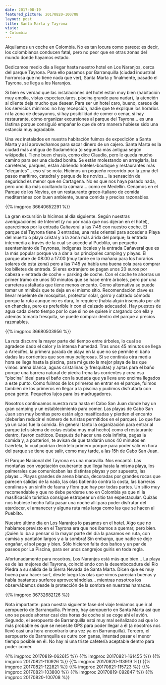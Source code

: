 ```yaml
---
date: 2017-08-19
featured_picture: 20170820-100708
layout: post
title: Santa Marta y Tayrona
viaje:
- Colombia
---
```


Alquilamos un coche en Colombia. No es tan locura como parece: es decir, los colombianos conducen fatal, pero no peor que en otras zonas del mundo donde hayamos estado. 

Dedicamos medio día a llegar hasta nuestro hotel en Los Naranjos, cerca del parque Tayrona. Para ello pasamos por Barranquilla (ciudad industrial horrorosa que no tiene nada que ver), Santa Marta y finalmente, pasado el Tayrona, se llega a los Naranjos.

Si bien es verdad que las instalaciones del hotel están muy bien (habitación muy amplia, vistas espectaculares, piscina grande para nadar), la atención al cliente deja mucho que desear. Para ser un hotel caro, bueno, carece de los servicios mínimos: no hay recepción, nadie que te explique los horarios ni la zona de desayunos, si hay posibilidad de comer o cenar, si hay restaurante, cómo organizar excursiones al parque del Tayrona… es una lástima porque consiguió empañar lo que de otra manera hubiese sido una estancia muy agradable.

Una vez instalados en nuestra habitación fuimos de expedición a Santa Marta y así aprovechamos para sacar dinero de un cajero. Santa Marta es la ciudad más antigua de Sudamérica (o segunda más antigua según wikipedia). Tiene buen chasis, como dice Claudio, pero le queda mucho camino para ser una ciudad bonita. Se están molestando en arreglarla, las carreteras, parques, están abriendo hoteles-boutique y restaurantes más “elegantes”... eso sí se nota. Hicimos un pequeño recorrido por la zona del paseo marítimo, catedral y parque de los novios… la sensación de seguridad es menor que en Cartagena. No es que nos haya pasado nada, pero uno iba más ocultando la cámara… como en Medellín. Cenamos en el Parque de los Novios, en un restaurante greco-italiano de comida mediterránea con buen ambiente, buena comida y precios razonables.

{{% imgproc 36640652291 %}}

La gran excursión la hicimos al día siguiente. Según nuestras averiguaciones de Internet (y no por nada que nos dijeran en el hotel), aparecimos por la entrada Cañaveral a las 7:45 con nuestro coche. El parque del Tayrona tiene 3 entradas, una más oriental para acceder a Playa del muerto o playa cristal y a la zona más árida del parque; la entrada intermedia a través de la cual se accede al Pueblito, un pequeño asentamiento de Tayronas, indígenas locales y la entrada Cañaveral que es la más popular porque va a dar a los principales camping y playas. El parque abre de 08:00 a 17:00 (muy tarde en la mañana para los horarios solares de esta zona) pero a las 7:45 ya había una buena cola para comprar los billetes de entrada. Si eres extranjero se pagan unos 20 euros por cabeza + entrada de coche + parking de coche. Con el coche te ahorras un primer tramo de unos 50 minutos que se hace entre árboles, pero por una carretera asfaltada que tiene menos encanto. Como alternativa se puede tomar un minibús que te deja en el mismo sitio. Recomendación clave es llevar repelente de mosquitos, protector solar, gorro y calzado cómodo porque la ruta aunque no es dura, lo requiere (había algún insensato por ahí en chanclas, pero es preferible ir con el calzado adecuado). Hay puestos de agua cada cierto tiempo por lo que si no se quiere ir cargando con ella y además tomarla fresquita, se puede comprar dentro del parque a precios razonables.

{{% imgproc 36680503956 %}}

La ruta discurre la mayor parte del tiempo entre árboles, lo cual se agradece dado el calor y la intensa humedad. Tras unos 45 minutos se llega a Arrecifes, la primera parada de playa en la que no se permite el baño dadas las corrientes que son muy peligrosas. Si se continúa otra media hora se llega hasta la piscina, para mi gusto la mejor playa de las que vimos: arena blanca, aguas cristalinas (y fresquitas) y aptas para el baño porque una barrera natural de piedra frena las corrientes y crea esa “piscina” ideal para el baño con la sudada que ya lleva uno encima llegados a este punto. Como fuimos de los primeros en entrar en el parque, fuimos también de los primeros en llegar a la piscina y pudimos disfrutarla con poca gente. Pequeños lujos para los madrugadores.

Nosotros continuamos nuestra ruta hasta el Cabo San Juan donde hay un gran camping y un establecimiento para comer. Las playas de Cabo San Juan son muy bonitas pero están algo masificadas y pierden el encanto (deberían reducir el número de turistas permitidos en el parque). Lo que fue ya un caos fue la comida. En general tanto la organización para entrar al parque (el sistema de colas estaba muy mal hecho) como el restaurante dentro, fueron caóticos. Después de hacer una cola infinita, pagas la comida y, a posteriori, te avisan de que tardarán unos 40 minutos en traértela, lo cual podrían decírtelo primero porque para poder salir en hora del parque se tiene que salir, como muy tarde, a las 15h de Cabo San Juan.

El Parque Nacional del Tayrona es una maravilla. Nos encantó. Las montañas con vegetación exuberante que llega hasta la misma playa, los palmerales que comunicaban las distintas playas y por supuesto, las playas… Playas grandes de arena blanca, decoradas por grandes rocas que parecen salidas de la nada, las olas batiendo contra la costa, las barreras coralinas y un sinfín de fauna y flora que hay por todas partes. Un sitio muy recomendable y que no debe perderse uno en Colombia ya que ni la masificación turística consigue estropear un sitio tan espectacular. Quizás nos hubiese hecho falta pasar una noche allí para poder disfrutar del atardecer, el amanecer y alguna ruta más larga como las que se hacen al Pueblito.

Nuestro último día en Los Naranjos lo pasamos en el hotel. Algo que no habíamos previsto en el Tayrona era que nos íbamos a quemar, pero bien. ¡Quién lo iba a pensar si la mayor parte del día la pasamos en ruta, con camisa y pantalón largos y a la sombra! Sin embargo, que nadie se deje engañar, el sol pega y bien. Sólo hicieron falta dos baños y un par de paseos por La Piscina, para ser unos cangrejos guiris en toda regla.

Afortunadamente para nosotros, Los Naranjos está más que bien… La playa es de las mejores del Tayrona, coincidiendo con la desembocadura del Rio Piedra a su salida de la Sierra Nevada de Santa Marta. Dicen que es muy buena para hacer surf, desde luego las olas que vimos parecían buenas y había bastantes surferos aprovechándolas… mientras nosotros los observábamos desde la protección de la sombra en nuestras hamacas.

{{% imgproc 36732682126 %}}

Nota importante: para nuestra siguiente fase del viaje teníamos que ir al aeropuerto de Barranquilla. Primero, hay aeropuerto en Santa Marta así que uno se puede ahorrar casi dos horas de coche si se coge ahí el avión. Segundo, el aeropuerto de Barranquilla está muy mal señalizado así que lo más probable es que se necesite GPS para poder llegar a él (a nosotros nos llevó casi una hora encontrarlo una vez ya en Barranquilla). Tercero, el aeropuerto de Barranquilla es cutre con ganas, intentad pasar el menor tiempo posible en él. No hay ni una triste cafetería aceptable dentro para poder comer.

{{% imgproc 20170819-062615 %}}
{{% imgproc 20170821-161455 %}}
{{% imgproc 20170821-110926 %}}
{{% imgproc 20170820-113919 %}}
{{% imgproc 20170821-122821 %}}
{{% imgproc 20170821-115723 %}}
{{% imgproc 20170821-103800 %}}
{{% imgproc 20170819-092847 %}}
{{% imgproc 20170820-100708 %}}